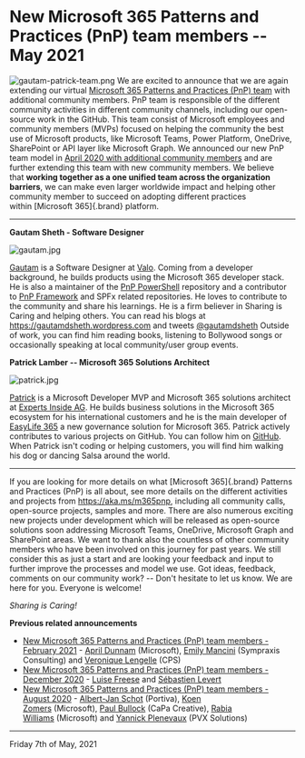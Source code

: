 # New Microsoft 365 Patterns and Practices (PnP) team members -- May 2021

![gautam-patrick-team.png](https://techcommunity.microsoft.com/t5/image/serverpage/image-id/279124i6DD0BEAC56D97B25/image-size/large?v=v2&px=999 "gautam-patrick-team.png")
We are excited to announce that we are again extending our
virtual [Microsoft 365 Patterns and Practices (PnP)
team](https://aka.ms/m365pnp) with additional community members. PnP
team is responsible of the different community activities in different
community channels, including our open-source work in the GitHub. This
team consist of Microsoft employees and community members (MVPs) focused
on helping the community the best use of Microsoft products, like
Microsoft Teams, Power Platform, OneDrive, SharePoint or API layer like
Microsoft Graph.
We announced our new PnP team model in [April 2020 with additional
community
members](https://developer.microsoft.com/en-us/microsoft-365/blogs/new-microsoft-365-patterns-and-practices-pnp-team-model-with-new-community-leads/) and
are further extending this team with new community members. We believe
that **working together as a one unified team across the organization
barriers**, we can make even larger worldwide impact and helping other
community member to succeed on adopting different practices
within [Microsoft 365]{.brand} platform.



------------------------------------------------------------------------

**Gautam Sheth - Software Designer**

![gautam.jpg](https://techcommunity.microsoft.com/t5/image/serverpage/image-id/279108i5C5DFBE419479B85/image-dimensions/250x250?v=v2 "gautam.jpg")

[Gautam](https://github.com/gautamdsheth) is a Software Designer at
[Valo](https://www.valointranet.com). Coming from a developer
background, he builds products using the Microsoft 365 developer stack.
He is also a maintainer of the [PnP
PowerShell](https://pnp.github.io/powershell/) repository and a
contributor to [PnP Framework](https://pnp.github.io/pnpcore/) and SPFx
related repositories. He loves to contribute to the community and share
his learnings. He is a firm believer in Sharing is Caring and helping
others.
You can read his blogs at <https://gautamdsheth.wordpress.com> and
tweets [\@gautamdsheth](https://twitter.com/gautamdsheth)
Outside of work, you can find him reading books, listening to Bollywood
songs or occasionally speaking at local community/user group events.

**Patrick Lamber -- Microsoft 365 Solutions Architect**


![patrick.jpg](https://techcommunity.microsoft.com/t5/image/serverpage/image-id/279107i3C914A8333413ABE/image-dimensions/250x250?v=v2 "patrick.jpg")

[Patrick](https://github.com/plamber) is a Microsoft Developer MVP and
Microsoft 365 solutions architect at [Experts Inside
AG](https://www.expertsinside.com/). He builds business solutions in the
Microsoft 365 ecosystem for his international customers and he is the
main developer of [EasyLife 365](https://www.easylife365.cloud) a new
governance solution for Microsoft 365.
Patrick actively contributes to various projects on GitHub. You can
follow him on [GitHub](https://github.com/plamber).
When Patrick isn\'t coding or helping customers, you will find him
walking his dog or dancing Salsa around the world.


-----------------------------------------------------------------------

If you are looking for more details on what [Microsoft
365]{.brand} Patterns and Practices (PnP) is all about, see more details
on the different activities and projects from <https://aka.ms/m365pnp>,
including all community calls, open-source projects, samples and more.
There are also numerous exciting new projects under development which
will be released as open-source solutions soon addressing Microsoft
Teams, OneDrive, Microsoft Graph and SharePoint areas. We want to thank
also the countless of other community members who have been involved on
this journey for past years. We still consider this as just a start and
are looking your feedback and input to further improve the processes and
model we use.
Got ideas, feedback, comments on our community work? -- Don't hesitate
to let us know. We are here for you. Everyone is welcome!

*Sharing is Caring!*

**Previous related announcements**

-   [New Microsoft 365 Patterns and Practices (PnP) team members -
    February
    2021](https://developer.microsoft.com/en-us/microsoft-365/blogs/new-microsoft-365-patterns-and-practices-pnp-team-members-february-2021/)
    - [April
    Dunnam](https://www.twitter.com/aprildunnam "https://www.twitter.com/aprildunnam") (Microsoft),
    [Emily Mancini](https://twitter.com/EEMancini) (Sympraxis
    Consulting) and [Veronique
    Lengelle](https://twitter.com/veronicageek) (CPS)
-   [New Microsoft 365 Patterns and Practices (PnP) team members -
    December
    2020](https://developer.microsoft.com/en-us/microsoft-365/blogs/new-microsoft-365-patterns-and-practices-pnp-team-members-2/) - [Luise
    Freese](https://twitter.com/LuiseFreese) and [Sébastien
    Levert](https://twitter.com/sebastienlevert/) 
-   [New Microsoft 365 Patterns and Practices (PnP) team members -
    August
    2020](https://developer.microsoft.com/en-us/microsoft-365/blogs/new-microsoft-365-patterns-and-practices-pnp-team-members/) -
    [Albert-Jan Schot](https://twitter.com/appieschot) (Portiva), [Koen
    Zomers](https://twitter.com/koenzomers) (Microsoft), [Paul
    Bullock](https://twitter.com/pkbullock) (CaPa Creative), [Rabia
    Williams](https://twitter.com/williamsrabia) (Microsoft)
    and [Yannick Plenevaux](https://twitter.com/yp_code) (PVX Solutions)
-----------------------------------------------------------------------

Friday 7th of May, 2021
